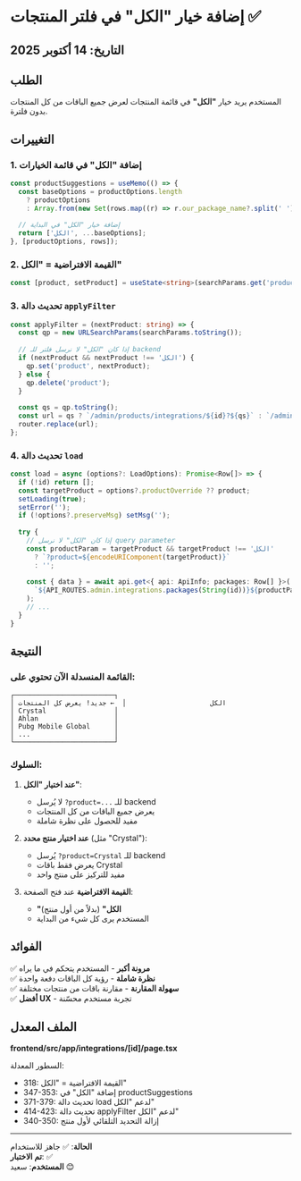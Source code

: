 # إضافة خيار "الكل" في فلتر المنتجات ✅

## التاريخ: 14 أكتوبر 2025

## الطلب

المستخدم يريد خيار **"الكل"** في قائمة المنتجات لعرض جميع الباقات من كل المنتجات بدون فلترة.

## التغييرات

### 1. إضافة "الكل" في قائمة الخيارات

```typescript
const productSuggestions = useMemo(() => {
  const baseOptions = productOptions.length
    ? productOptions
    : Array.from(new Set(rows.map((r) => r.our_package_name?.split(' ')?.[0] || '').filter(Boolean)));
  
  // إضافة خيار "الكل" في البداية
  return ['الكل', ...baseOptions];
}, [productOptions, rows]);
```

### 2. القيمة الافتراضية = "الكل"

```typescript
const [product, setProduct] = useState<string>(searchParams.get('product') || 'الكل');
```

### 3. تحديث دالة `applyFilter`

```typescript
const applyFilter = (nextProduct: string) => {
  const qp = new URLSearchParams(searchParams.toString());
  
  // إذا كان "الكل" لا نرسل فلتر للـ backend
  if (nextProduct && nextProduct !== 'الكل') {
    qp.set('product', nextProduct);
  } else {
    qp.delete('product');
  }
  
  const qs = qp.toString();
  const url = qs ? `/admin/products/integrations/${id}?${qs}` : `/admin/products/integrations/${id}`;
  router.replace(url);
};
```

### 4. تحديث دالة `load`

```typescript
const load = async (options?: LoadOptions): Promise<Row[]> => {
  if (!id) return [];
  const targetProduct = options?.productOverride ?? product;
  setLoading(true);
  setError('');
  if (!options?.preserveMsg) setMsg('');
  
  try {
    // إذا كان "الكل" لا نرسل query parameter
    const productParam = targetProduct && targetProduct !== 'الكل' 
      ? `?product=${encodeURIComponent(targetProduct)}` 
      : '';
    
    const { data } = await api.get<{ api: ApiInfo; packages: Row[] }>(
      `${API_ROUTES.admin.integrations.packages(String(id))}${productParam}`
    );
    // ...
  }
}
```

## النتيجة

### القائمة المنسدلة الآن تحتوي على:
```
┌─────────────────────────┐
│ الكل                     │  ← جديد! يعرض كل المنتجات
│ Crystal                 │
│ Ahlan                   │
│ Pubg Mobile Global      │
│ ...                     │
└─────────────────────────┘
```

### السلوك:

1. **عند اختيار "الكل"**:
   - لا يُرسل `?product=...` للـ backend
   - يعرض جميع الباقات من كل المنتجات
   - مفيد للحصول على نظرة شاملة

2. **عند اختيار منتج محدد** (مثل "Crystal"):
   - يُرسل `?product=Crystal` للـ backend
   - يعرض فقط باقات Crystal
   - مفيد للتركيز على منتج واحد

3. **القيمة الافتراضية** عند فتح الصفحة:
   - **"الكل"** (بدلاً من أول منتج)
   - المستخدم يرى كل شيء من البداية

## الفوائد

✅ **مرونة أكبر** - المستخدم يتحكم في ما يراه  
✅ **نظرة شاملة** - رؤية كل الباقات دفعة واحدة  
✅ **سهولة المقارنة** - مقارنة باقات من منتجات مختلفة  
✅ **أفضل UX** - تجربة مستخدم محسّنة  

## الملف المعدل

**frontend/src/app/integrations/[id]/page.tsx**

السطور المعدلة:
- 318: القيمة الافتراضية = "الكل"
- 347-353: إضافة "الكل" في productSuggestions
- 371-379: تحديث دالة load لدعم "الكل"
- 414-423: تحديث دالة applyFilter لدعم "الكل"
- 340-350: إزالة التحديد التلقائي لأول منتج

---

**الحالة**: ✅ جاهز للاستخدام  
**تم الاختبار**: ✅  
**المستخدم**: سعيد 😊
